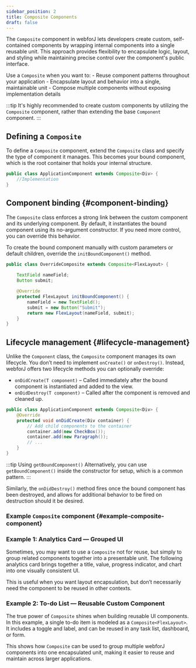 ```yaml
---
sidebar_position: 2
title: Composite Components
draft: false
---
```


<DocChip chip='since' label='23.06' />
<JavadocLink type="foundation" location="com/webforj/component/Composite" top='true'/>

The `Composite` component in webforJ lets developers create custom, self-contained components by wrapping internal components into a single reusable unit. This approach provides flexibility to encapsulate logic, layout, and styling while maintaining precise control over the component's public interface.

Use a `Composite` when you want to:
	-	Reuse component patterns throughout your application
	-	Encapsulate layout and behavior into a single, maintainable unit
	-	Compose multiple components without exposing implementation details

:::tip
It's highly recommended to create custom components by utilizing the `Composite` component, rather than extending the base `Component` component.
:::

## Defining a `Composite`

To define a `Composite` component, extend the `Composite` class and specify the type of component it manages. This becomes your bound component, which is the root container that holds your internal structure.

```java
public class ApplicationComponent extends Composite<Div> {
	//Implementation
}
```

## Component binding {#component-binding}

The `Composite` class enforces a strong link between the custom component and its underlying component. By default, it instantiates the bound component using its no-argument constructor. If you need more control, you can override this behavior.

To create the bound component manually with custom parameters or default children, override the `initBoundComponent()` method.

```java
public class OverrideComposite extends Composite<FlexLayout> {
	
	TextField nameField;
	Button submit;

	@Override
	protected FlexLayout initBoundComponent() {
		nameField = new TextField();
		submit = new Button("Submit");
		return new FlexLayout(nameField, submit);
	}
}
```

## Lifecycle management {#lifecycle-management}

Unlike the `Component` class, the `Composite` component manages its own lifecycle. You don’t need to implement `onCreate()` or `onDestroy()`. Instead, webforJ offers two lifecycle methods you can optionally override:

- `onDidCreate(T component)` – Called immediately after the bound component is instantiated and added to the view.
- `onDidDestroy(T component)` – Called after the component is removed and cleaned up.

```java
public class ApplicationComponent extends Composite<Div> {
	@Override
	protected void onDidCreate(Div container) {
		// Add child components to the container
		container.add(new CheckBox());
		container.add(new Paragraph());
		// ...
	}
}
```

:::tip Using `getBoundComponent()`
Alternatively, you can use `getBoundComponent()` inside the constructor for setup, which is a common pattern.
:::

Similarly, the `onDidDestroy()` method fires once the bound component has been destroyed, and allows for additional behavior to be fired on destruction should it be desired.

### Example `Composite` component {#example-composite-component}

### Example 1: Analytics Card — Grouped UI

Sometimes, you may want to use a `Composite` not for reuse, but simply to group related components together into a presentable unit. The following analytics card brings together a title, value, progress indicator, and chart into one visually consistent UI.

This is useful when you want layout encapsulation, but don’t necessarily need the component to be reused in other contexts.

<ComponentDemo 
path='/webforj/analyticscardcomposite?' 
cssURL='https://raw.githubusercontent.com/webforj/webforj-documentation/main/src/main/resources/css/composite.css'
javaE='https://raw.githubusercontent.com/webforj/webforj-documentation/refs/heads/main/src/main/java/com/webforj/samples/views/CompositeView.java'
height='550px'
/>

### Example 2: To-do List — Reusable Custom Component

The true power of `Composite` shines when building reusable UI components. In this example, a single to-do item is modeled as a `Composite<FlexLayout>`. It includes a toggle and label, and can be reused in any task list, dashboard, or form.

<ComponentDemo 
path='/webforj/composite?' 
cssURL='https://raw.githubusercontent.com/webforj/webforj-documentation/main/src/main/resources/css/composite.css'
javaE='https://raw.githubusercontent.com/webforj/webforj-documentation/refs/heads/main/src/main/java/com/webforj/samples/views/CompositeView.java'
height='550px'
/>

This shows how `Composite` can be used to group multiple webforJ components into one encapsulated unit, making it easier to reuse and maintain across larger applications.
